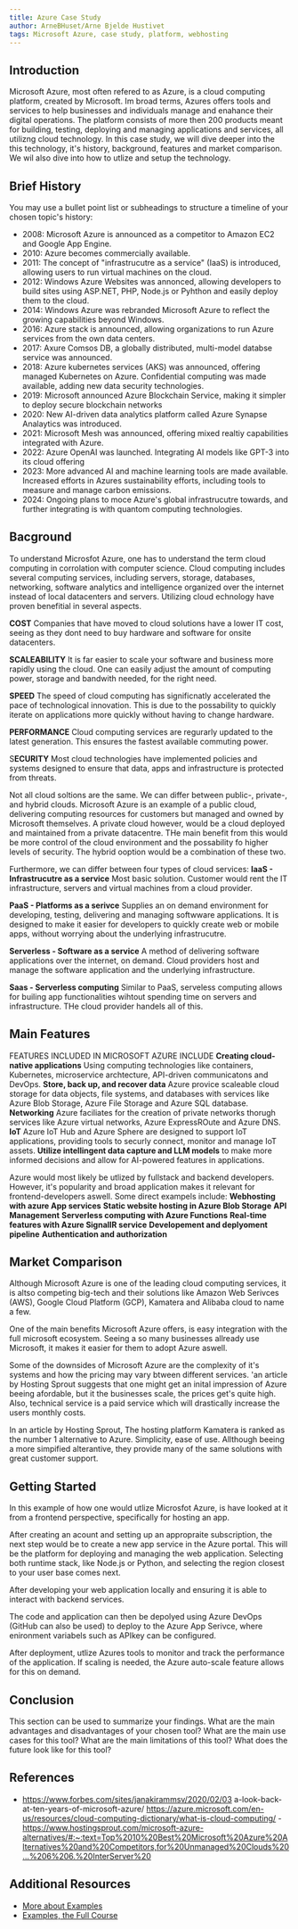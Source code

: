 ```yaml
---
title: Azure Case Study
author: ArneBHuset/Arne Bjelde Hustivet
tags: Microsoft Azure, case study, platform, webhosting
---
```


## Introduction

Microsoft Azure, most often refered to as Azure, is a cloud computing platform, created by Microsoft. Im broad terms, Azures offers tools and services to help businesses and individuals manage and enahance their digital operations. The platform consists of more then 200 products meant for building, testing, deploying and managing applications and services, all utilizng cloud technology. In this case study, we will dive deeper into the this technology, it's history, background, features and market comparison. We wil also dive into how to utlize and setup the technology.  

## Brief History

You may use a bullet point list or subheadings to structure a timeline of your chosen topic's history:
- 2008: Microsoft Azure is announced as a competitor to Amazon EC2 and Google App Engine.
- 2010: Azure becomes commercially available.
- 2011: The concept of "infrastrucutre as a service" (IaaS) is introduced, allowing users to run virtual machines on the cloud. 
- 2012: Windows Azure Websites was annonced, allowing developers to build sites using ASP.NET, PHP, Node.js or Pyhthon and easily deploy them to the cloud. 
- 2014: Windows Azure was rebranded Microsoft Azure to reflect the growing capabilities beyond Windows. 
- 2016: Azure stack is announced, allowing organizations to run Azure services from the own data centers. 
- 2017: Axure Comsos DB, a globally distributed, multi-model databse service was announced. 
- 2018: Azure kubernetes services (AKS) was announced, offering managed Kubernetes on Azure. Confidential computing was made available, adding new data security technologies. 
- 2019: Microsoft announced Azure Blockchain Service, making it simpler to deploy secure blockchain networks
- 2020: New AI-driven data analytics platform called Azure Synapse Analaytics was introduced. 
- 2021: Microsoft Mesh was announced, offering mixed realtiy capabilities integrated with Azure. 
- 2022: Azure OpenAI was launched. Integrating AI models like GPT-3 into its cloud offering
- 2023: More advanced AI and machine learning tools are made available. Increased efforts in Azures sustainability efforts, including tools to measure and manage carbon emissions. 
- 2024: Ongoing plans to moce Azure's global infrastrucutre towards, and further integrating is with quantom computing technologies. 

## Bacground

To understand Microsfot Azure, one has to understand the term cloud computing in corrolation with computer science. Cloud computing includes several computing services, including servers, storage, databases, networking, software analytics and intelligence organized over the internet instead of local datacenters and servers. Utilizing cloud echnology have proven benefitial in several aspects.

**COST**
Companies that have moved to cloud solutions have a lower IT cost, seeing as they dont need to buy hardware and software for onsite datacenters. 

**SCALEABILITY**
It is far easier to scale your software and business more rapidly using the cloud. One can easily adjust the amount of computing power, storage and bandwith needed, for the right need. 

**SPEED**
The speed of cloud computing has significnatly accelerated the pace of technological innovation. This is due to the possability to quickly iterate on applications more quickly without having to change hardware. 

**PERFORMANCE**
Cloud computing services are regurarly updated to the latest generation. This ensures the fastest available commuting power. 

S**ECURITY**
Most cloud technologies have implemented policies and systems designed to ensure that data, apps and infrastructure is protected from threats. 

Not all cloud soltions are the same. We can differ between public-, private-, and hybrid clouds. Microsoft Azure is an example of a public cloud, delivering computing resources for customers but managed and owned by Microsoft themselves. A private cloud however, would be a cloud deployed and maintained from a private datacentre. THe main benefit from this would be more control of the cloud environment and the possability fo higher levels of security. The hybrid ooption would be a combination of these two. 

Furthermore, we can differ between four types of cloud services:
**IaaS - Infrastrucutre as a service**
Most basic solution. Customer would rent the IT infrastructure, servers and virtual machines from a cloud provider. 

**PaaS - Platforms as a serivce**
Supplies an on demand environment for developing, testing, delivering and managing softwware applications. It is designed to make it easier for developers to quickly create web or mobile apps, without worrying about the underlying infrastrucutre. 

**Serverless - Software as a service**
A method of delivering software applications over the internet, on demand. Cloud providers host and manage the software application and the underlying infrastructure.  

**Saas - Serverless computing**
Similar to PaaS, serveless computing allows for builing app functionalities wihtout spending time on servers and infrastructure. THe cloud provider handels all of this.


## Main Features
 
FEATURES INCLUDED IN MICROSOFT AZURE INCLUDE
**Creating cloud-native applications**
 Using computing technologies like containers, Kubernetes, microservice archtecture, API-driven communicatons and DevOps. 
 **Store, back up, and recover data** 
 Azure provice scaleable cloud storage for data objects, file systems, and databases with services like Azure Blob Storage, Azure File Storage and Azure SQL database. 
 **Networking**
 Azure faciliates for the creation of private networks thorugh services like Azure virtual networks, Azure ExpressROute and Azure DNS.
**IoT** 
Azure IoT Hub and Azure Sphere are designed to support IoT applications, providing tools to securly connect, monitor and manage IoT assets. 
**Utilize intellingent data capture and LLM models**
to make more informed decisions and allow for AI-powered features in applications. 

Azure would most likely be utlized by fullstack and backend developers. However, it's popularity and broad application makes it relevant for frontend-developers aswell. Some direct exampels include:
**Webhosting with azure App services** 
**Static website hosting in Azure Blob Storage**
**API Management**
**Serverless computing with Azure Functions**
**Real-time features with Azure SignalIR service**
**Developement and deplyoment pipeline**
**Authentication and authorization**



## Market Comparison
Although Microsoft Azure is one of the leading cloud computing services, it is altso competing big-tech and their solutions like Amazon Web Serivces (AWS), Google Cloud Platform (GCP), Kamatera and Alibaba cloud to name a few. 

One of the main benefits Microsoft Azure offers, is easy integration with the full microsoft ecosystem. Seeing a so many businesses allready use Microsoft, it makes it easier for them to adopt Azure aswell. 

Some of the downsides of Microsoft Azure are the complexity of it's systems and how the pricing may vary btween different services. 'an article by Hosting Sprout suggests that one might get an inital impression of Azure beeing afordable, but it the businesses scale, the prices get's quite high. Also, technical service is a paid service which will drastically increase the users monthly costs. 

In an article by Hosting Sprout, The hosting platform Kamatera is ranked as the number 1 alternative to Azure. Simplicity, ease of use. Allthough beeing a more simpified alterantive, they provide many of the same solutions with great customer support. 

## Getting Started

In this example of how one would utlize Microsfot Azure, is have looked at it from a frontend perspective, specifically for hosting an app. 

After creating an acount and setting up an appropraite subscription, the next step would be to create a new app service in the Azure portal. This will be the platform for deploying and managing the web application. Selecting both runtime stack, like Node.js or Python, and selecting the region closest to your user base comes next.

After developing your web application locally and ensuring it is able to interact with backend services. 

The code and application can then be depolyed using Azure DevOps (GitHub can also be used) to deploy to the Azure App Serivce, where enironment variabels such as APIkey can be configured. 

After deployment, utlize Azures tools to monitor and track the performance of the application. If scaling is needed, the Azure auto-scale feature allows for this on demand. 

## Conclusion

This section can be used to summarize your findings. What are the main advantages and disadvantages of your chosen tool? What are the main use cases for this tool? What are the main limitations of this tool? What does the future look like for this tool?

## References

- https://www.forbes.com/sites/janakirammsv/2020/02/03 a-look-back-at-ten-years-of-microsoft-azure/
https://azure.microsoft.com/en-us/resources/cloud-computing-dictionary/what-is-cloud-computing/
-https://www.hostingsprout.com/microsoft-azure-alternatives/#:~:text=Top%2010%20Best%20Microsoft%20Azure%20Alternatives%20and%20Competitors,for%20Unmanaged%20Clouds%20...%206%206.%20InterServer%20


## Additional Resources

- [More about Examples](https://example.com)
- [Examples, the Full Course](https://youtu.be/dQw4w9WgXcQ)